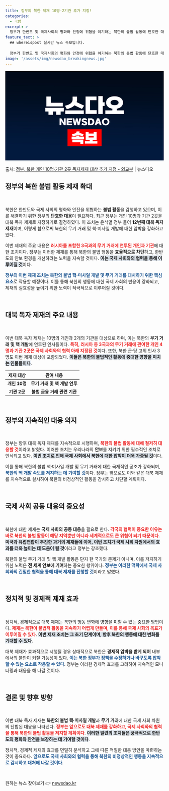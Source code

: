 ```yaml
---
title: 정부의 북한 제재 10명·2기관 추가 지정!
categories:
  - 국방
excerpt: >
  정부가 한반도 및 국제사회의 평화와 안정에 위협을 야기하는 북한의 불법 활동에 단호한 대응 차원에서 개인 1…
feature_text: >
  ## whereispost 실시간 뉴스 속보입니다.

  정부가 한반도 및 국제사회의 평화와 안정에 위협을 야기하는 북한의 불법 활동에 단호한 대응 차원에서 개인 1…
image: '/assets/img/newsdao_breakingnews.jpg'
---
```


![뉴스다오 속보](/assets/img/newsdao_breakingnews.jpg)

<p>출처: <a href="https://newsdao.kr/2030" rel="dofollow">정부, 북한 개인 10명·기관 2곳 독자제재 대상 추가 지정 - 외교부</a> | 뉴스다오</p>

<h2 data-ke-size="size26">정부의 북한 불법 활동 제재 확대</h2>

<p data-ke-size="size16">&nbsp;</p>

북한은 한반도와 국제 사회의 평화와 안전을 위협하는 **불법 활동**을 감행하고 있으며, 이를 해결하기 위한 정부의 **단호한 대응**이 필요하다. 최근 정부는 개인 10명과 기관 2곳을 대북 독자 제재로 지정하기로 결정하였다. 이 조치는  윤석열 정부 들어 **12번째 대북 독자 제재**이며, 이렇게 함으로써 북한의 무기 거래 및 핵·미사일 개발에 대한 압박을 강화하고 있다.

이번 제재의 주요 내용은 <b><span style="color: #ee2323;">러시아를 포함한 3국과의 무기 거래에 연루된 개인과 기관</span></b>에 대한 조치이다. 정부는 이러한 제재를 통해 북한의 불법 행동을 **효율적으로 차단**하고, 한반도의 안보 환경을 개선하려는 노력을 지속할 것이다. <b><span style="background-color: #21538527;">이는 국제 사회와의 협력을 통해 이루어질 것</span></b>이다.

<b><span style="color: #1a5490;">정부의 이번 제재 조치는 북한의 불법 핵·미사일 개발 및 무기 거래를 대처하기 위한 핵심 요소</span></b>로 작용할 예정이다. 이를 통해 북한의 행동에 대한 국제 사회의 반응이 강화되고, 제재의 실효성을 높이기 위한 노력이 적극적으로 이루어질 것이다.

<p data-ke-size="size16">&nbsp;</p>

<h2 data-ke-size="size26">대북 독자 제재의 주요 내용</h2>

<p data-ke-size="size16">&nbsp;</p>

이번 대북 독자 제재는 10명의 개인과 2개의 기관을 대상으로 하며, 이는 북한의 **무기 거래 및 핵 개발**에 연루된 인사들이다. <b><span style="color: #ee2323;">특히, 러시아 등 3국과의 무기 거래에 관여한 개인 4명과 기관 2곳은 국제 사회와의 협력 아래 지정된 것</span></b>이다. 또한, 북한 군·당 고위 인사 3명도 이번 제재 대상에 포함되었다. <b><span style="background-color: #21538527;">이들은 북한의 불법적인 활동에 중대한 영향을 미치는 인물들이다</span></b>.

<table>
    <thead>
        <tr>
            <th><b>제재 대상</b></th>
            <th><b>관여 내용</b></th>
        </tr>
    </thead>
    <tbody>
        <tr>
            <td style="text-align: center; height: 17px;"><b>개인 10명</b></td>
            <td style="text-align: center; height: 17px;"><b>무기 거래 및 핵 개발 연루</b></td>
        </tr>
        <tr>
            <td style="text-align: center; height: 17px;"><b>기관 2곳</b></td>
            <td style="text-align: center; height: 17px;"><b>불법 금융 거래 관련 기관</b></td>
        </tr>
    </tbody>
</table>
<p data-ke-size="size16">&nbsp;</p>

<h2 data-ke-size="size26">정부의 지속적인 대응 의지</h2>

<p data-ke-size="size16">&nbsp;</p>

정부는 향후 대북 독자 제재를 지속적으로 시행하며, <b><span style="color: #ee2323;">북한의 불법 활동에 대해 철저히 대응할 것</span></b>이라고 밝혔다. 이러한 조치는 우리나라의 **안보**를 지키기 위한 필수적인 조치로 인식되고 있다. <b><span style="background-color: #21538527;">이번 조치로 인해 국제 사회에서 북한에 대한 압박이 더욱 가중될 것</span></b>이다.

이를 통해 북한의 불법 핵·미사일 개발 및 무기 거래에 대한 국제적인 공조가 강화되며, <b><span style="color: #1a5490;">북한의 핵 개발 속도를 저지하는 데 기여할 것</span></b>이다. 정부는 앞으로도 이와 같은 대북 제재를 지속적으로 실시하여 북한의 비정상적인 활동을 감시하고 차단할 계획이다.

<p data-ke-size="size16">&nbsp;</p>

<h2 data-ke-size="size26">국제 사회 공동 대응의 중요성</h2>

<p data-ke-size="size16">&nbsp;</p>

북한에 대한 제재는 **국제 사회의 공동 대응**을 필요로 한다. <b><span style="color: #ee2323;">각국의 협력이 중요한 이유는 바로 북한의 불법 활동이 해당 지역뿐만 아니라 세계적으로도 큰 위협이 되기 때문이다</span></b>. <b><span style="background-color: #21538527;">미국과 유럽연합이 추진한 과거의 제재들에 이어, 이번 조치가 국제 사회 차원에서의 효과를 더욱 높이는 데 도움이 될 것</span></b>이라고 정부는 강조했다.

북한의 불법 무기 거래 및 핵 개발 활동은 단지 한 국가의 문제가 아니며, 이를 저지하기 위한 노력은 **전 세계 안보에 기여**하는 중요한 행위이다. <b><span style="color: #1a5490;">정부는 이러한 맥락에서 국제 사회와의 긴밀한 협력을 통해 대북 제재를 진행할 것</span></b>이라고 말했다.

<p data-ke-size="size16">&nbsp;</p>

<h2 data-ke-size="size26">정치적 및 경제적 제재 효과</h2>

<p data-ke-size="size16">&nbsp;</p>

정치적, 경제적으로 대북 제재는 북한의 행동 변화에 영향을 미칠 수 있는 중요한 방법이다. <b><span style="color: #ee2323;">제재는 북한이 불법적 활동을 지속하기 어렵게 만들며, 이를 통해 국제 사회의 목표가 이루어질 수 있다</span></b>. <b><span style="background-color: #21538527;">이번 제재 조치는 그 초기 단계이며, 향후 북한의 행동에 대한 변화를 기대할 수 있다</span></b>.

대북 제재가 효과적으로 시행될 경우 상대적으로 북한은 **경제적 압박을 받게 되어** 내부에서의 불만이 커질 가능성이 있다. <b><span style="color: #1a5490;">이는 북한 정부가 정책을 수정하거나 바꾸도록 압박할 수 있는 요소로 작용할 수 있다</span></b>. 정부는 이러한 경제적 효과를 고려하여 지속적인 모니터링과 대응을 해 나갈 것이다.

<p data-ke-size="size16">&nbsp;</p>

<h2 data-ke-size="size26">결론 및 향후 방향</h2>

<p data-ke-size="size16">&nbsp;</p>

이번 대북 독자 제재는 **북한의 불법 핵·미사일 개발**과 **무기 거래**에 대한 국제 사회 차원의 단합된 대응을 나타낸다. <b><span style="color: #ee2323;">정부는 앞으로도 대북 제재를 강화하고, 국제 사회와의 협력을 통해 북한의 불법 활동을 저지할 계획이다</span></b>. <b><span style="background-color: #21538527;">이러한 일련의 조치들은 궁극적으로 한반도의 평화와 안전을 보장하는 데 기여할 것이다</span></b>.

정치적, 경제적 제재의 효과를 면밀히 분석하고 그에 따른 적절한 대응 방안을 마련하는 것이 중요하다. <b><span style="color: #1a5490;">앞으로도 국제 사회와의 협력을 통해 북한의 비정상적인 행동을 지속적으로 감시하고 대처해 나갈 것이다</span></b>.

<p data-ke-size="size16">&nbsp;</p> 

원하는 뉴스 찾아보기 👉 <a href="https://newsdao.kr" rel="dofollow">newsdao.kr</a>


